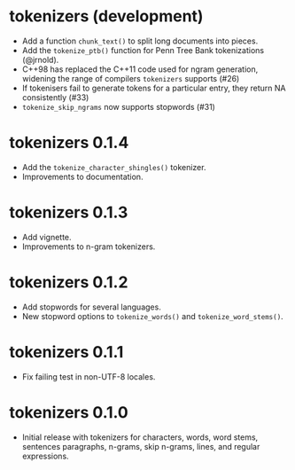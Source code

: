 # tokenizers (development)

- Add a function `chunk_text()` to split long documents into pieces.
- Add the `tokenize_ptb()` function for Penn Tree Bank tokenizations (@jrnold).
- C++98 has replaced the C++11 code used for ngram generation, widening the range of compilers `tokenizers` supports (#26)
- If tokenisers fail to generate tokens for a particular entry, they return NA consistently (#33)
- `tokenize_skip_ngrams` now supports stopwords (#31)

# tokenizers 0.1.4

- Add the `tokenize_character_shingles()` tokenizer. 
- Improvements to documentation.

# tokenizers 0.1.3

- Add vignette.
- Improvements to n-gram tokenizers.

# tokenizers 0.1.2

- Add stopwords for several languages.
- New stopword options to `tokenize_words()` and `tokenize_word_stems()`.

# tokenizers 0.1.1

- Fix failing test in non-UTF-8 locales.

# tokenizers 0.1.0

- Initial release with tokenizers for characters, words, word stems, sentences
  paragraphs, n-grams, skip n-grams, lines, and regular expressions.